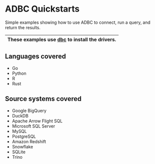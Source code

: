 <!--
Copyright 2025 Columnar Technologies Inc.

Licensed under the Apache License, Version 2.0 (the "License");
you may not use this file except in compliance with the License.
You may obtain a copy of the License at

    http://www.apache.org/licenses/LICENSE-2.0

Unless required by applicable law or agreed to in writing, software
distributed under the License is distributed on an "AS IS" BASIS,
WITHOUT WARRANTIES OR CONDITIONS OF ANY KIND, either express or implied.
See the License for the specific language governing permissions and
limitations under the License.
-->

# ADBC Quickstarts

Simple examples showing how to use ADBC to connect, run a query, and return the results.


| These examples use [dbc](https://github.com/columnar-tech/dbc) to install the drivers. |
| ----------------------------------------------------------------------------------|

## Languages covered

- Go
- Python
- R
- Rust

## Source systems covered
- Google BigQuery
- DuckDB
- Apache Arrow Flight SQL
- Microsoft SQL Server
- MySQL
- PostgreSQL
- Amazon Redshift
- Snowflake
- SQLite
- Trino
